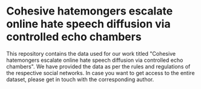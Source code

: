 # Cohesive hatemongers escalate online hate speech diffusion via controlled echo chambers

This repository contains the data used for our work titled "Cohesive hatemongers escalate online hate speech diffusion via controlled echo chambers". 
We have provided the data as per the rules and regulations of the respective social networks. In case you want to get access to the entire dataset, please get in touch with the corresponding author.

